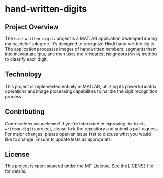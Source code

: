 # hand-written-digits

## Project Overview
The `hand-written-digits` project is a MATLAB application developed during my bachelor's degree. It's designed to recognize Hindi hand-written digits. The application processes images of handwritten numbers, segments them into individual digits, and then uses the K-Nearest Neighbors (KNN) method to classify each digit.

## Technology
This project is implemented entirely in MATLAB, utilizing its powerful matrix operations and image processing capabilities to handle the digit recognition process.

## Contributing
Contributions are welcome! If you're interested in improving the `hand-written-digits` project, please fork the repository and submit a pull request. For major changes, please open an issue first to discuss what you would like to change. Ensure to update tests as appropriate.

## License
This project is open-sourced under the MIT License. See the [LICENSE](LICENSE.md) file for details.
